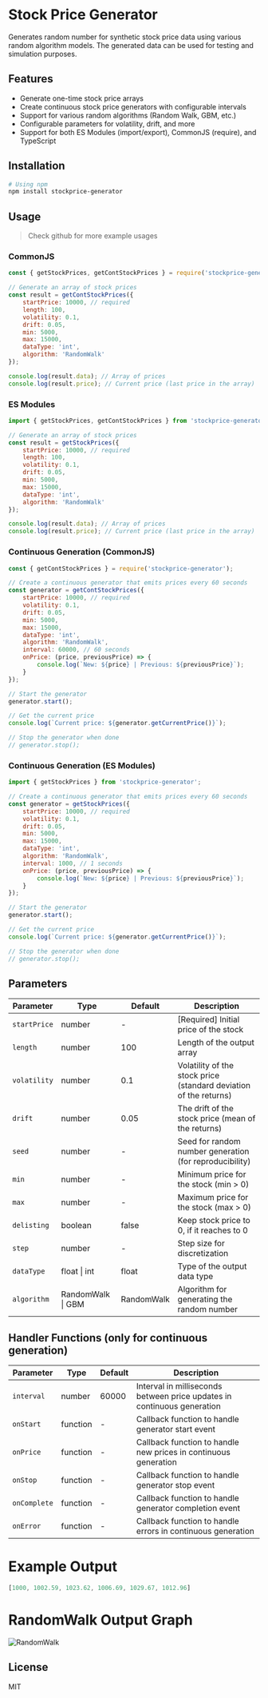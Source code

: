# Stock Price Generator
Generates random number for synthetic stock price data using various random algorithm models. The generated data can be used for testing and simulation purposes.

## Features
- Generate one-time stock price arrays
- Create continuous stock price generators with configurable intervals
- Support for various random algorithms (Random Walk, GBM, etc.)
- Configurable parameters for volatility, drift, and more
- Support for both ES Modules (import/export), CommonJS (require), and TypeScript

## Installation

```bash
# Using npm
npm install stockprice-generator
```

## Usage
> Check github for more example usages
### CommonJS
```javascript
const { getStockPrices, getContStockPrices } = require('stockprice-generator');

// Generate an array of stock prices
const result = getContStockPrices({
    startPrice: 10000, // required
    length: 100,
    volatility: 0.1,
    drift: 0.05,
    min: 5000,
    max: 15000,
    dataType: 'int',
    algorithm: 'RandomWalk'
});

console.log(result.data); // Array of prices
console.log(result.price); // Current price (last price in the array)
```

### ES Modules
```javascript
import { getStockPrices, getContStockPrices } from 'stockprice-generator';

// Generate an array of stock prices
const result = getStockPrices({
    startPrice: 10000, // required
    length: 100,
    volatility: 0.1,
    drift: 0.05,
    min: 5000,
    max: 15000,
    dataType: 'int',
    algorithm: 'RandomWalk'
});

console.log(result.data); // Array of prices
console.log(result.price); // Current price (last price in the array)
```

### Continuous Generation (CommonJS)
```javascript
const { getContStockPrices } = require('stockprice-generator');

// Create a continuous generator that emits prices every 60 seconds
const generator = getContStockPrices({
    startPrice: 10000, // required
    volatility: 0.1,
    drift: 0.05,
    min: 5000,
    max: 15000,
    dataType: 'int',
    algorithm: 'RandomWalk',
    interval: 60000, // 60 seconds
    onPrice: (price, previousPrice) => {
        console.log(`New: ${price} | Previous: ${previousPrice}`);
    }
});

// Start the generator
generator.start();

// Get the current price
console.log(`Current price: ${generator.getCurrentPrice()}`);

// Stop the generator when done
// generator.stop();
```

### Continuous Generation (ES Modules)
```javascript
import { getStockPrices } from 'stockprice-generator';

// Create a continuous generator that emits prices every 60 seconds
const generator = getStockPrices({
    startPrice: 10000, // required
    volatility: 0.1,
    drift: 0.05,
    min: 5000,
    max: 15000,
    dataType: 'int',
    algorithm: 'RandomWalk',
    interval: 1000, // 1 seconds
    onPrice: (price, previousPrice) => {
        console.log(`New: ${price} | Previous: ${previousPrice}`);
    }
});

// Start the generator
generator.start();

// Get the current price
console.log(`Current price: ${generator.getCurrentPrice()}`);

// Stop the generator when done
// generator.stop();
```

## Parameters

| Parameter    | Type              | Default    | Description                                                       |
|--------------|-------------------|------------|-------------------------------------------------------------------|
| `startPrice` | number            | -          | [Required] Initial price of the stock                             |
| `length`     | number            | 100        | Length of the output array                                        |
| `volatility` | number            | 0.1        | Volatility of the stock price (standard deviation of the returns) |
| `drift`      | number            | 0.05       | The drift of the stock price (mean of the returns)                |
| `seed`       | number            | -          | Seed for random number generation (for reproducibility)           |
| `min`        | number            | -          | Minimum price for the stock (min > 0)                             |
| `max`        | number            | -          | Maximum price for the stock (max > 0)                             |
| `delisting`  | boolean           | false      | Keep stock price to 0, if it reaches to 0                         |
| `step`       | number            | -          | Step size for discretization                                      |
| `dataType`   | float \| int      | float      | Type of the output data type                                      |
| `algorithm`  | RandomWalk \| GBM | RandomWalk | Algorithm for generating the random number                        |

## Handler Functions (only for continuous generation)

| Parameter    | Type     | Default  | Description                                                             |
|--------------|----------|----------|-------------------------------------------------------------------------|
| `interval`   | number   | 60000    | Interval in milliseconds between price updates in continuous generation |
| `onStart`    | function | -        | Callback function to handle generator start event                       |
| `onPrice`    | function | -        | Callback function to handle new prices in continuous generation         |
| `onStop`     | function | -        | Callback function to handle generator stop event                        |
| `onComplete` | function | -        | Callback function to handle generator completion event                  |
| `onError`    | function | -        | Callback function to handle errors in continuous generation             |

# Example Output
```javascript
[1000, 1002.59, 1023.62, 1006.69, 1029.67, 1012.96]
```

# RandomWalk Output Graph
![RandomWalk](https://raw.githubusercontent.com/Ruthgyeul/stockPriceGenerator/main/examples/randomwalk.png)

## License
MIT